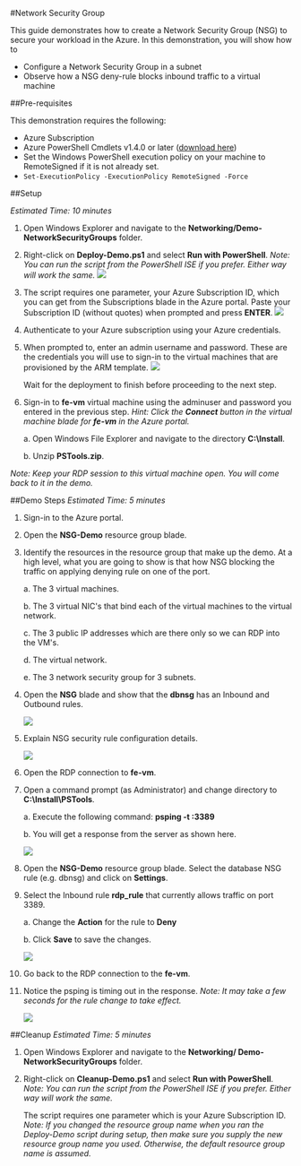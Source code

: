 #Network Security Group

This guide demonstrates how to create a Network Security Group (NSG) to secure your workload in the Azure. In this demonstration, you will show how to

* Configure a Network Security Group in a subnet
* Observe how a NSG deny-rule blocks inbound traffic to a virtual machine

##Pre-requisites

This demonstration requires the following:

* Azure Subscription
* Azure PowerShell Cmdlets v1.4.0 or later ([download here](http://aka.ms/webpi-azps))
* Set the Windows PowerShell execution policy on your machine to RemoteSigned if it is not already set.
 * ` Set-ExecutionPolicy -ExecutionPolicy RemoteSigned -Force `

##Setup

_Estimated Time: 10 minutes_

1. Open Windows Explorer and navigate to the **Networking/Demo-NetworkSecurityGroups** folder.

2. Right-click on **Deploy-Demo.ps1** and select **Run with PowerShell**. *Note: You can run the script from the PowerShell ISE if you prefer. Either way will work the same.*
    <img src="./media/setup-01.png" style="max-width: 500px" />

3. The script requires one parameter, your Azure Subscription ID, which you can get from the Subscriptions blade in the Azure portal. Paste your Subscription ID (without quotes) when prompted and press **ENTER**.
    <img src="./media/setup-02.png" style="max-width: 500px" />

4. Authenticate to your Azure subscription using your Azure credentials.

5. When prompted to, enter an admin username and password. These are the credentials you will use to sign-in to the virtual machines that are provisioned by the ARM template.
    <img src="./media/setup-03.png" style="max-width: 500px" />

    Wait for the deployment to finish before proceeding to the next step.

6. Sign-in to **fe-vm** virtual machine using the adminuser and password you entered in the previous step. *Hint: Click the **Connect** button in the virtual machine blade for **fe-vm** in the Azure portal.*

    a. Open Windows File Explorer and navigate to the directory **C:\Install**.

    b. Unzip **PSTools.zip**.

_Note: Keep your RDP session to this virtual machine open. You will come back to it in the demo._

##Demo Steps
_Estimated Time: 5 minutes_

1. Sign-in to the Azure portal.

2. Open the **NSG-Demo** resource group blade.

3. Identify the resources in the resource group that make up the demo. At a high level, what you are going to show is that how NSG blocking the traffic on applying denying rule on one of the port.  

    a. The 3 virtual machines.

    b. The 3 virtual NIC's that bind each of the virtual machines to the virtual network.

    c. The 3 public IP addresses which are there only so we can RDP into the VM's.

    d. The virtual network.

    e. The 3 network security group for 3 subnets.

4. Open the **NSG** blade and show that the **dbnsg** has an Inbound and Outbound rules.

    <img src="./media/demo-01.png" style="max-width: 500px" />

5.	Explain NSG security rule configuration details.

    <img src="./media/demo-02.png" style="max-width: 500px" />

6. Open the RDP connection to **fe-vm**.

7. Open a command prompt (as Administrator) and change directory to **C:\Install\PSTools**. 

    a.  Execute the following command: **psping -t <db-vm public ip address>:3389**

    b. You will get a response from the server as shown here.

    <img src="./media/demo-03.png" style="max-width: 500px" />

8. Open the **NSG-Demo** resource group blade. Select the database NSG rule (e.g. dbnsg) and click on **Settings**.

9. Select the Inbound rule **rdp_rule** that currently allows traffic on port 3389.

    a. Change the **Action** for the rule to **Deny**

    b. Click **Save** to save the changes.

    <img src="./media/demo-04.png" style="max-width: 500px" />

10.	Go back to the RDP connection to the **fe-vm**.

11. Notice the psping is timing out in the response. _Note: It may take a few seconds for the rule change to take effect._

    <img src="./media/demo-05.png" style="max-width: 500px" />
##Cleanup
_Estimated Time: 5 minutes_

1. Open Windows Explorer and navigate to the **Networking/ Demo-NetworkSecurityGroups** folder.

2. Right-click on **Cleanup-Demo.ps1** and select **Run with PowerShell**.  _Note: You can run the script from the PowerShell ISE if you prefer. Either way will work the same._

    The script requires one parameter which is your Azure Subscription ID.  _Note: If you changed the resource group name when you ran the Deploy-Demo script during setup, then make sure you supply the new resource group name you used.  Otherwise, the default resource group name is assumed._     



